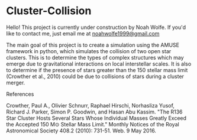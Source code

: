 # Cluster-Collision

Hello! This project is currently under construction by Noah Wolfe.
If you'd like to contact me, just email me at noahwolfe1999@gmail.com

The main goal of this project is to create a simulation using the AMUSE framework in python, which simulates the collision of two open star clusters. This is to determine the types of complex structures which may emerge due to gravitational interactions on local interstellar scales. It is also to determine if the presence of stars greater than the 150 stellar mass limit (Crowther et al., 2010) could be due to collisions of stars during a cluster merger.

References

Crowther, Paul A., Olivier Schnurr, Raphael Hirschi, Norhasliza Yusof, Richard J. Parker, Simon P. Goodwin, and Hasan Abu 
  Kassim. "The R136 Star Cluster Hosts Several Stars Whose Individual Masses Greatly Exceed the Accepted 150 M⊙ Stellar Mass Limit." Monthly Notices of the Royal Astronomical Society 408.2 (2010): 731-51. Web. 9 May 2016.
